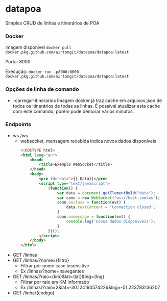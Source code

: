 # datapoa
Simples CRUD de linhas e itinerários de POA

### Docker
Imagem disponivel ``docker pull docker.pkg.github.com/airtongit/datapoa/datapoa:latest``

Porta: 8000

Execução: ``docker run -p8000:8000 docker.pkg.github.com/airtongit/datapoa/datapoa:latest``

### Opções de linha de comando
  * -carregar-itinerarios Imagem docker já traz cache em arquivos json de todos os itinerários de todas as linhas. É possível atualizar esta cache com este comando, porém pode demorar vários minutos.

### Endpoints

* ws /ws
  * websocket, mensagem recebida indica novos dados disponíveis
    ```html
    <!DOCTYPE html>
    <html lang="en">
        <head>
            <title>Exemplo WebSocket</title>
        </head>
        <body>
            <pre id="data">{{.Data}}</pre>
            <script type="text/javascript">
                (function() {
                    var data = document.getElementById("data");
                    var conn = new WebSocket("ws://host.com/ws");
                    conn.onclose = function(evt) {
                        data.textContent = 'Connection closed';
                    }
                    conn.onmessage = function(evt) {
                        console.log('novos dados disponiveis');
                    }
                })();
            </script>
        </body>
    </html>
    ```
* GET /linhas
* GET /linhas/?nome={filtro}
  * Filtrar por nome case insensitive
  * Ex /linhas/?nome=navegantes
* GET /linhas/?raio={km}&lat={lat}&lng={lng}
  * Filtrar por raio em KM informado
  * Ex /linhas/?raio=2&lat=-30.124190574226&lng=-51.223783136207
* GET /linha/{codigo}

